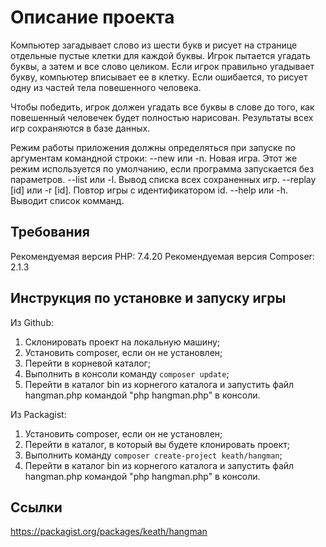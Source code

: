 # Описание проекта

Компьютер загадывает слово из шести букв и рисует на странице отдельные пустые клетки для каждой буквы. Игрок пытается угадать буквы, а затем и все слово целиком. Если игрок правильно угадывает букву, компьютер вписывает ее в клетку. Если ошибается, то рисует одну из частей тела повешенного человека.


Чтобы победить, игрок должен угадать все буквы в слове до того, как повешенный человечек будет полностью нарисован. Результаты всех игр сохраняются в базе данных.


Режим работы приложения должны определяться при запуске по аргументам командной строки:
--new или -n. Новая игра. Этот же режим используется по умолчанию, если программа запускается без параметров.
--list или -l. Вывод списка всех сохраненных игр.
--replay [id] или -r [id]. Повтор игры с идентификатором id.
--help или -h. Выводит список комманд.

## Требования

Рекомендуемая версия PHP: 7.4.20
Рекомендуемая версия Composer: 2.1.3


## Инструкция по установке и запуску игры

Из Github:

1. Склонировать проект на локальную машину;
2. Установить composer, если он не установлен;
3. Перейти в корневой каталог;
4. Выполнить в консоли команду `composer update`;
5. Перейти в каталог bin из корнегого каталога и запустить файл hangman.php командой "php hangman.php" в консоли.

Из Packagist:

1. Установить composer, если он не установлен;
2. Перейти в каталог, в который вы будете клонировать проект;
3. Выполнить команду `composer create-project keath/hangman`;
4. Перейти в каталог bin из корнегого каталога и запустить файл hangman.php командой "php hangman.php" в консоли.



## Ссылки

https://packagist.org/packages/keath/hangman